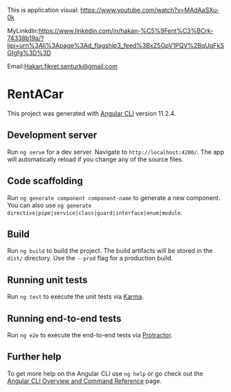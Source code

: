 This is application visual: https://www.youtube.com/watch?v=MAdAaSXu-0k

MyLinkdln:https://www.linkedin.com/in/hakan-%C5%9Fent%C3%BCrk-74338b19a/?lipi=urn%3Ali%3Apage%3Ad_flagship3_feed%3BxZ5GpV1PQV%2BqUgFkSGIgfg%3D%3D

Email:Hakan.fikret.senturk@gmail.com
# RentACar

This project was generated with [Angular CLI](https://github.com/angular/angular-cli) version 11.2.4.

## Development server

Run `ng serve` for a dev server. Navigate to `http://localhost:4200/`. The app will automatically reload if you change any of the source files.

## Code scaffolding

Run `ng generate component component-name` to generate a new component. You can also use `ng generate directive|pipe|service|class|guard|interface|enum|module`.

## Build

Run `ng build` to build the project. The build artifacts will be stored in the `dist/` directory. Use the `--prod` flag for a production build.

## Running unit tests

Run `ng test` to execute the unit tests via [Karma](https://karma-runner.github.io).

## Running end-to-end tests

Run `ng e2e` to execute the end-to-end tests via [Protractor](http://www.protractortest.org/).

## Further help

To get more help on the Angular CLI use `ng help` or go check out the [Angular CLI Overview and Command Reference](https://angular.io/cli) page.
